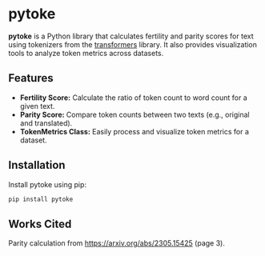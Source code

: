 # pytoke

**pytoke** is a Python library that calculates fertility and parity scores for text using tokenizers from the [transformers](https://github.com/huggingface/transformers) library. It also provides visualization tools to analyze token metrics across datasets.

## Features

- **Fertility Score:** Calculate the ratio of token count to word count for a given text.
- **Parity Score:** Compare token counts between two texts (e.g., original and translated).
- **TokenMetrics Class:** Easily process and visualize token metrics for a dataset.

## Installation

Install pytoke using pip:

```bash
pip install pytoke
```
## Works Cited

Parity calculation from https://arxiv.org/abs/2305.15425 (page 3).
